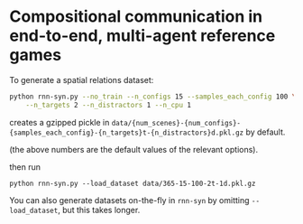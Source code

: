 # Compositional communication in end-to-end, multi-agent reference games

To generate a spatial relations dataset:

```bash
python rnn-syn.py --no_train --n_configs 15 --samples_each_config 100 \
    --n_targets 2 --n_distractors 1 --n_cpu 1
```

creates a gzipped pickle in
`data/{num_scenes}-{num_configs}-{samples_each_config}-{n_targets}t-{n_distractors}d.pkl.gz` by default.

(the above numbers are the default values of the relevant options).

then run

```pythonbash
python rnn-syn.py --load_dataset data/365-15-100-2t-1d.pkl.gz
```

You can also generate datasets on-the-fly in `rnn-syn` by omitting
`--load_dataset`, but this takes longer.
